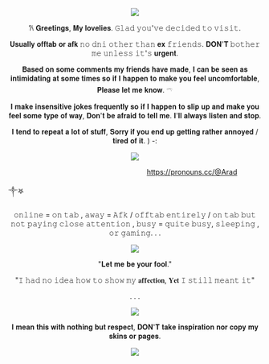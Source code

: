 <p align="center">  <p align="center"><img src="https://64.media.tumblr.com/8d4f887c738cede84352b1fcb11f536d/34e1f1c2d848415a-ed/s540x810/f43fd9d3e30cf3153694352cda302961836f3945.pnj"/></p
                                                                                         
<p align="center">
                                                          
<p align="center"> <p align="center">  𐙚   𝐆𝐫𝐞𝐞𝐭𝐢𝐧𝐠𝐬, 𝐌𝐲 𝐥𝐨𝐯𝐞𝐥𝐢𝐞𝐬. 𝙶𝚕𝚊𝚍 𝚢𝚘𝚞'𝚟𝚎 𝚍𝚎𝚌𝚒𝚍𝚎𝚍 𝚝𝚘 𝚟𝚒𝚜𝚒𝚝.
<p align="center"> 𝐔𝐬𝐮𝐚𝐥𝐥𝐲 𝐨𝐟𝐟𝐭𝐚𝐛 𝐨𝐫 𝐚𝐟𝐤
𝚗𝚘 𝚍𝚗𝚒 𝚘𝚝𝚑𝚎𝚛 𝚝𝚑𝚊𝚗 𝐞𝐱 𝚏𝚛𝚒𝚎𝚗𝚍𝚜. 𝐃𝐎𝐍'𝐓 𝚋𝚘𝚝𝚑𝚎𝚛 𝚖𝚎 𝚞𝚗𝚕𝚎𝚜𝚜 𝚒𝚝'𝚜 𝐮𝐫𝐠𝐞𝐧𝐭.
<p align="center"> 𝐁𝐚𝐬𝐞𝐝 𝐨𝐧 𝐬𝐨𝐦𝐞 𝐜𝐨𝐦𝐦𝐞𝐧𝐭𝐬 𝐦𝐲 𝐟𝐫𝐢𝐞𝐧𝐝𝐬 𝐡𝐚𝐯𝐞 𝐦𝐚𝐝𝐞, 𝐈 𝐜𝐚𝐧 𝐛𝐞 𝐬𝐞𝐞𝐧 𝐚𝐬 𝐢𝐧𝐭𝐢𝐦𝐢𝐝𝐚𝐭𝐢𝐧𝐠 𝐚𝐭 𝐬𝐨𝐦𝐞 𝐭𝐢𝐦𝐞𝐬 𝐬𝐨 𝐢𝐟 𝐈 𝐡𝐚𝐩𝐩𝐞𝐧 𝐭𝐨 𝐦𝐚𝐤𝐞 𝐲𝐨𝐮 𝐟𝐞𝐞𝐥 𝐮𝐧𝐜𝐨𝐦𝐟𝐨𝐫𝐭𝐚𝐛𝐥𝐞, 𝐏𝐥𝐞𝐚𝐬𝐞 𝐥𝐞𝐭 𝐦𝐞 𝐤𝐧𝐨𝐰. 𓍼  
  
<p align="center"> 𝐈 𝐦𝐚𝐤𝐞 𝐢𝐧𝐬𝐞𝐧𝐬𝐢𝐭𝐢𝐯𝐞 𝐣𝐨𝐤𝐞𝐬 𝐟𝐫𝐞𝐪𝐮𝐞𝐧𝐭𝐥𝐲 𝐬𝐨 𝐢𝐟 𝐈 𝐡𝐚𝐩𝐩𝐞𝐧 𝐭𝐨 𝐬𝐥𝐢𝐩 𝐮𝐩 𝐚𝐧𝐝 𝐦𝐚𝐤𝐞 𝐲𝐨𝐮 𝐟𝐞𝐞𝐥 𝐬𝐨𝐦𝐞 𝐭𝐲𝐩𝐞 𝐨𝐟 𝐰𝐚𝐲, 𝐃𝐨𝐧'𝐭 𝐛𝐞 𝐚𝐟𝐫𝐚𝐢𝐝 𝐭𝐨 𝐭𝐞𝐥𝐥 𝐦𝐞. 𝐈'𝐥𝐥 𝐚𝐥𝐰𝐚𝐲𝐬 𝐥𝐢𝐬𝐭𝐞𝐧 𝐚𝐧𝐝 𝐬𝐭𝐨𝐩.

<p align="center"> 𝐈 𝐭𝐞𝐧𝐝 𝐭𝐨 𝐫𝐞𝐩𝐞𝐚𝐭 𝐚 𝐥𝐨𝐭 𝐨𝐟 𝐬𝐭𝐮𝐟𝐟, 𝐒𝐨𝐫𝐫𝐲 𝐢𝐟 𝐲𝐨𝐮 𝐞𝐧𝐝 𝐮𝐩 𝐠𝐞𝐭𝐭𝐢𝐧𝐠 𝐫𝐚𝐭𝐡𝐞𝐫 𝐚𝐧𝐧𝐨𝐲𝐞𝐝 / 𝐭𝐢𝐫𝐞𝐝 𝐨𝐟 𝐢𝐭. ) -:

<p align="center"> <p align="center"><img src="https://64.media.tumblr.com/c6403ab3ca222c357b8d2e52fd21cd22/704f4ace9de71c4b-cc/s100x200/5eb9265e041f4e31bfc8deb11c159744a062a99c.gif"/></p

  ‎  ‎  ‎  ‎  ‎    ‎  ‎  ‎  ‎  ‎  ‎  ‎  ‎  ‎  ‎  ‎  ‎  ‎  ‎  ‎ ‎  ‎  ‎  ‎  ‎  ‎    ‎  ‎  ‎  ‎  ‎    ‎  ‎  ‎  ‎  ‎  ‎  ‎  ‎  ‎  ‎  ‎    ‎  ‎  ‎  ‎  ‎    ‎  ‎  ‎  ‎  ‎  ‎  ‎  ‎  ‎  ‎  ‎  ‎  ‎  ‎  ‎  ‎  ‎    ‎  ‎  ‎  ‎  ‎  ‎  ‎  ‎  ‎  ‎  ‎    ‎  ‎  ‎  ‎  ‎    ‎  ‎  ‎  ‎  ‎  ‎  ‎  ‎  ‎  ‎  ‎    ‎  ‎  ‎  ‎  ‎    ‎  ‎  ‎  ‎https://pronouns.cc/@Arad

༒︎𖤐


<p align="center"> 𝚘𝚗𝚕𝚒𝚗𝚎 = 𝚘𝚗 𝚝𝚊𝚋 , 𝚊𝚠𝚊𝚢 = 𝙰𝚏𝚔 / 𝚘𝚏𝚏𝚝𝚊𝚋 𝚎𝚗𝚝𝚒𝚛𝚎𝚕𝚢 / 𝚘𝚗 𝚝𝚊𝚋 𝚋𝚞𝚝 𝚗𝚘𝚝 𝚙𝚊𝚢𝚒𝚗𝚐 𝚌𝚕𝚘𝚜𝚎 𝚊𝚝𝚝𝚎𝚗𝚝𝚒𝚘𝚗 , 𝚋𝚞𝚜𝚢 = 𝚚𝚞𝚒𝚝𝚎 𝚋𝚞𝚜𝚢, 𝚜𝚕𝚎𝚎𝚙𝚒𝚗𝚐 , 𝚘𝚛 𝚐𝚊𝚖𝚒𝚗𝚐. . .  <p align="center"> 

<p align="center">
 <p align="center">  <p align="center"><img src="https://64.media.tumblr.com/fc68ab461409d6f822d969f0449f2d53/3bcbafb807e034d9-f5/s400x600/f3f8589f04cca816cce1bb6976565292ab10fa64.pnj"/></p
<p align="center"> 

<p align="center"> "𝐋𝐞𝐭 𝐦𝐞 𝐛𝐞 𝐲𝐨𝐮𝐫 𝐟𝐨𝐨𝐥." <p align="center"> 
<p align="center"> 
"𝙸 𝚑𝚊𝚍 𝚗𝚘 𝚒𝚍𝚎𝚊 𝚑𝚘𝚠 𝚝𝚘 𝚜𝚑𝚘𝚠 𝚖𝚢 𝐚𝐟𝐟𝐞𝐜𝐭𝐢𝐨𝐧, 𝐘𝐞𝐭 𝙸 𝚜𝚝𝚒𝚕𝚕 𝚖𝚎𝚊𝚗𝚝 𝚒𝚝" <p align="center"> 

<p align="center">
  . . .
<p align="center">
<p align="center">  <p align="center"><img src="https://files.catbox.moe/b3owmm.gif"/></p
                                                                                        
<p align="center"> 
  
<p align="center"> 𝐈 𝐦𝐞𝐚𝐧 𝐭𝐡𝐢𝐬 𝐰𝐢𝐭𝐡 𝐧𝐨𝐭𝐡𝐢𝐧𝐠 𝐛𝐮𝐭 𝐫𝐞𝐬𝐩𝐞𝐜𝐭, 𝐃𝐎𝐍'𝐓 𝐭𝐚𝐤𝐞 𝐢𝐧𝐬𝐩𝐢𝐫𝐚𝐭𝐢𝐨𝐧 𝐧𝐨𝐫 𝐜𝐨𝐩𝐲 𝐦𝐲 𝐬𝐤𝐢𝐧𝐬 𝐨𝐫 𝐩𝐚𝐠𝐞𝐬.<p align="center">
<p align="center"> <p align="center"> 

<p align="center">  <p align="center"><img src="https://64.media.tumblr.com/61bf1a539ceebdcbbd532c1ef70db5ca/34e1f1c2d848415a-b2/s540x810/e941bcbdcba4375c239e365731c60c307472350d.pnj"/></p

